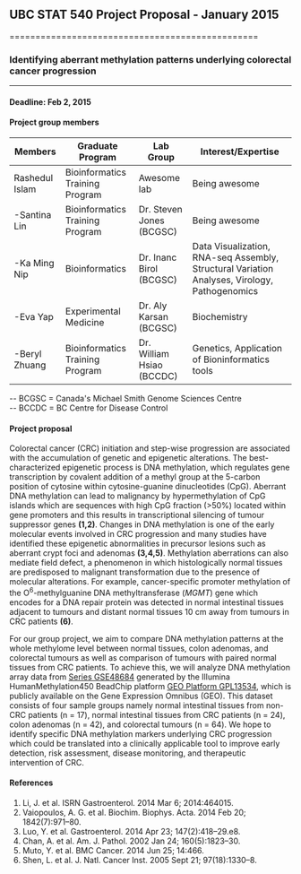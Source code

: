 ## UBC STAT 540 Project Proposal - January 2015
================================================
### Identifying aberrant methylation patterns underlying colorectal cancer progression
----------------
#### Deadline: Feb 2, 2015

#### Project group members

Members	| Graduate Program |	Lab Group | Interest/Expertise |
------------- | -------------|------------- |------------- |
Rashedul Islam	|Bioinformatics Training Program| Awesome lab | Being awesome |
-Santina Lin  |Bioinformatics Training Program| Dr. Steven Jones (BCGSC) | Being awesome |		+Santina Lin  |Bioinformatics Training Program| Awesome lab | Being awesome |
-Ka Ming Nip	|Bioinformatics| Dr. Inanc Birol (BCGSC) | Data Visualization, RNA-seq Assembly, Structural Variation Analyses, Virology, Pathogenomics|		+Ka Ming Nip	|Bioinformatics Training Program| Awesome lab | Being awesome |
-Eva Yap	|Experimental Medicine|	Dr. Aly Karsan (BCGSC) | Biochemistry |		+Eva Yap	|Experimental Medicine|	Karsan Lab | Biochemistry |
-Beryl Zhuang	|Bioinformatics Training Program| Dr. William Hsiao (BCCDC) | Genetics, Application of Bioninformatics tools |		+Beryl Zhuang	|Bioinformatics Training Program| Awesome lab | Being awesome |
-- BCGSC = Canada's Michael Smith Genome Sciences Centre		
-- BCCDC = BC Centre for Disease Control


#### Project proposal
Colorectal cancer (CRC) initiation and step-wise progression are associated with the accumulation of genetic and epigenetic alterations. The best-characterized epigenetic process is DNA methylation, which regulates gene transcription by covalent addition of a methyl group at the 5-carbon position of cytosine within cytosine-guanine dinucleotides (CpG). Aberrant DNA methylation can lead to malignancy by hypermethylation of CpG islands which are sequences with high CpG fraction (>50%) located within gene promoters and this results in transcriptional silencing of tumour suppressor genes **(1,2)**. Changes in DNA methylation is one of the early molecular events involved in CRC progression and many studies have identified these epigenetic abnormalities in precursor lesions such as aberrant crypt foci and adenomas **(3,4,5)**. Methylation aberrations can also mediate field defect, a phenomenon in which histologically normal tissues are predisposed to malignant transformation due to the presence of molecular alterations. For example, cancer-specific promoter methylation of the O<sup>6</sup>-methylguanine DNA methyltransferase (*MGMT*) gene which encodes for a DNA repair protein was detected in normal intestinal tissues adjacent to tumours and distant normal tissues 10 cm away from tumours in CRC patients **(6)**. 

For our group project, we aim to compare DNA methylation patterns at the whole methylome level between normal tissues, colon adenomas, and colorectal tumours as well as comparison of tumours with paired normal tissues from CRC patients. To achieve this, we will analyze DNA methylation array data from [Series GSE48684](http://www.ncbi.nlm.nih.gov/geo/query/acc.cgi?acc=GSE48684) generated by the Illumina HumanMethylation450 BeadChip platform [GEO Platform GPL13534](http://www.ncbi.nlm.nih.gov/geo/query/acc.cgi?acc=GPL13534 "Platform GPL13534"), which is publicly available on the Gene Expression Omnibus (GEO). This dataset consists of four sample groups namely normal intestinal tissues from non-CRC patients (n = 17), normal intestinal tissues from CRC patients (n = 24), colon adenomas (n = 42), and colorectal tumours (n = 64). We hope to identify specific DNA methylation markers underlying CRC progression which could be translated into a clinically applicable tool to improve early detection, risk assessment, disease monitoring, and therapeutic intervention of CRC.

#### References
1. Li, J. et al. ISRN Gastroenterol. 2014 Mar 6; 2014:464015.
2. Vaiopoulos, A. G. et al. Biochim. Biophys. Acta. 2014 Feb 20; 1842(7):971–80.
3. Luo, Y. et al. Gastroenterol. 2014 Apr 23; 147(2):418–29.e8.
4. Chan, A. et al. Am. J. Pathol. 2002 Jan 24; 160(5):1823–30.
5. Muto, Y. et al. BMC Cancer. 2014 Jun 25; 14:466.
6. Shen, L. et al. J. Natl. Cancer Inst. 2005 Sept 21; 97(18):1330–8.
